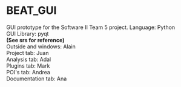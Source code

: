 # BEAT_GUI
GUI prototype for the Software II Team 5 project.
Language: Python<br>
GUI Library: pyqt<br>
<b>(See srs for reference)</b><br>
Outside and windows: Alain<br>
Project tab: Juan<br>
Analysis tab: Adal<br>
Plugins tab: Mark<br>
POI's tab: Andrea<br>
Documentation tab: Ana<br>

